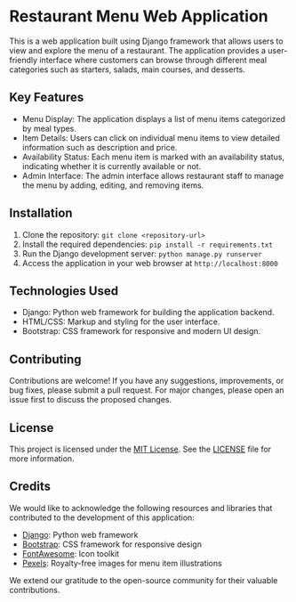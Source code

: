 # Restaurant Menu Web Application

This is a web application built using Django framework that allows users to view and explore the menu of a restaurant. The application provides a user-friendly interface where customers can browse through different meal categories such as starters, salads, main courses, and desserts.

## Key Features

- Menu Display: The application displays a list of menu items categorized by meal types.
- Item Details: Users can click on individual menu items to view detailed information such as description and price.
- Availability Status: Each menu item is marked with an availability status, indicating whether it is currently available or not.
- Admin Interface: The admin interface allows restaurant staff to manage the menu by adding, editing, and removing items.

## Installation

1. Clone the repository: `git clone <repository-url>`
2. Install the required dependencies: `pip install -r requirements.txt`
3. Run the Django development server: `python manage.py runserver`
4. Access the application in your web browser at `http://localhost:8000`

## Technologies Used

- Django: Python web framework for building the application backend.
- HTML/CSS: Markup and styling for the user interface.
- Bootstrap: CSS framework for responsive and modern UI design.

## Contributing

Contributions are welcome! If you have any suggestions, improvements, or bug fixes, please submit a pull request. For major changes, please open an issue first to discuss the proposed changes.

## License

This project is licensed under the [MIT License](https://opensource.org/licenses/MIT). See the [LICENSE](LICENSE) file for more information.

## Credits

We would like to acknowledge the following resources and libraries that contributed to the development of this application:

- [Django](https://www.djangoproject.com): Python web framework
- [Bootstrap](https://getbootstrap.com): CSS framework for responsive design
- [FontAwesome](https://fontawesome.com): Icon toolkit
- [Pexels](https://www.pexels.com): Royalty-free images for menu item illustrations

We extend our gratitude to the open-source community for their valuable contributions.
